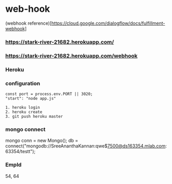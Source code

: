 # web-hook

(webhook reference)[https://cloud.google.com/dialogflow/docs/fulfillment-webhook]

### https://stark-river-21682.herokuapp.com/
### https://stark-river-21682.herokuapp.com/webhook
### Heroku
###    configuration
    const port = process.env.PORT || 3020;
    "start": "node app.js"

    1. heroku login
    2. heroku create
    3. git push heroku master




### mongo connect
mongo
conn = new Mongo();
db = connect("mongodb://SreeAnanthaKannan:qwe$7500@ds163354.mlab.com:63354/testt");

### EmpId
54, 64